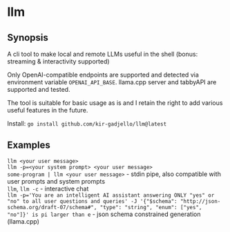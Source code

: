 # llm

## Synopsis

A cli tool to make local and remote LLMs useful in the shell (bonus: streaming & interactivity supported) 

Only OpenAI-compatible endpoints are supported and detected via environment variable `OPENAI_API_BASE`. llama.cpp server and tabbyAPI are supported and tested. 

The tool is suitable for basic usage as is and I retain the right to add various useful features in the future.

Install: `go install github.com/kir-gadjello/llm@latest`

## Examples

`llm <your user message>` \
`llm -p=<your system prompt> <your user message>` \
`some-program | llm <your user message>` - stdin pipe, also compatible with user prompts and system prompts \
`llm`, `llm -c` - interactive chat \
`llm -p='You are an intelligent AI assistant answering ONLY "yes" or "no" to all user questions and queries' -J '{"$schema": "http://json-schema.org/draft-07/schema#", "type": "string", "enum": ["yes", "no"]}' is pi larger than e` - json schema constrained generation (llama.cpp)
